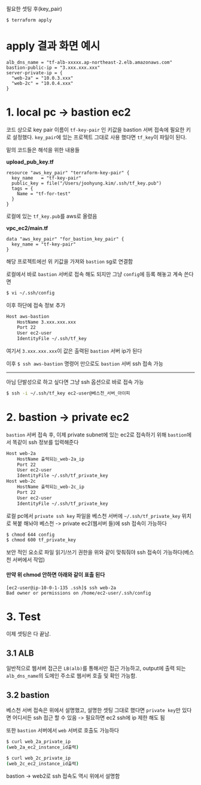 필요한 셋팅 후(key_pair)

```sh
$ terraform apply
```

# apply 결과 화면 예시

```
alb_dns_name = "tf-alb-xxxxx.ap-northeast-2.elb.amazonaws.com"
bastion-public-ip = "3.xxx.xxx.xxx"
server-private-ip = {
  "web-2a" = "10.0.3.xxx"
  "web-2c" = "10.0.4.xxx"
}
```

# 1. local pc -> bastion ec2

코드 상으로 key pair 이름이 `tf-key-pair` 인 키값을 bastion 서버 접속에 필요한 키로 설정했다. `key_pair`에 있는 프로젝트 그대로 사용 했다면 `tf_key`이 파일이 된다.

밑의 코드들은 해석을 위한 내용들

**upload_pub_key.tf**

```
resource "aws_key_pair" "terraform-key-pair" {
  key_name   = "tf-key-pair"
  public_key = file("/Users/joohyung.kim/.ssh/tf_key.pub")
  tags = {
    Name = "tf-for-test"
  }
}
```

로컬에 있는 `tf_key.pub`를 aws로 올렸음

**vpc_ec2/main.tf**

```
data "aws_key_pair" "for_bastion_key_pair" {
  key_name = "tf-key-pair"
}
```

해당 프로젝트에선 위 키값을 가져와 `bastion` sg로 연결함

로컬에서 바로 `bastion` 서버로 접속 해도 되지만 그냥 `config`에 등록 해놓고 계속 쓴다면

```sh
$ vi ~/.ssh/config
```

이후 하단에 접속 정보 추가

```sh
Host aws-bastion
    HostName 3.xxx.xxx.xxx
    Port 22
    User ec2-user
    IdentityFile ~/.ssh/tf_key
```

여기서 `3.xxx.xxx.xxx`이 값은 출력된 `bastion` 서버 ip가 된다

이후 `$ ssh aws-bastion` 명령어 만으로도 `bastion` 서버 ssh 접속 가능

---

아님 단발성으로 하고 싶다면 그냥 ssh 옵션으로 바로 접속 가능

```sh
$ ssh -i ~/.ssh/tf_key ec2-user@베스천_서버_아이피
```

# 2. bastion -> private ec2

`bastion` 서버 접속 후, 이제 private subnet에 있는 ec2로 접속하기 위해 `bastion`에서 똑같이 ssh 정보를 입력해준다

```sh
Host web-2a
    HostName 출력되는_web-2a_ip
    Port 22
    User ec2-user
    IdentityFile ~/.ssh/tf_private_key
Host web-2c
    HostName 출력되는_web-2c_ip
    Port 22
    User ec2-user
    IdentityFile ~/.ssh/tf_private_key
```

로컬 pc에서 `private ssh key` 파일을 베스천 서버에 `~/.ssh/tf_private_key` 위치로 복붙 해놔야 베스천 -> private ec2(웹서버 들)에 ssh 접속이 가능하다

```sh
$ chmod 644 config
$ chmod 600 tf_private_key
```

보안 적인 요소로 파일 읽기/쓰기 권한을 위와 같이 맞춰줘야 ssh 접속이 가능하다(베스천 서버에서 작업)

#### 만약 위 chmod 안하면 아래와 같이 표출 된다

```
[ec2-user@ip-10-0-1-135 .ssh]$ ssh web-2a
Bad owner or permissions on /home/ec2-user/.ssh/config
```

# 3. Test

이제 셋팅은 다 끝남.

## 3.1 ALB

일반적으로 웹서버 접근은 `LB(alb)`를 통해서만 접근 가능하고, output에 출력 되는 `alb_dns_name`의 도메인 주소로 웹서버 호출 및 확인 가능함.

## 3.2 bastion

베스천 서버 접속은 위에서 설명했고, 설명한 셋팅 그대로 했다면 `private key`만 있다면 어디서든 ssh 접근 할 수 있음 -> 필요하면 ec2 ssh에 ip 제한 해도 됨

또한 `bastion` 서버에서 `web` 서버로 호출도 가능하다

```sh
$ curl web_2a_private_ip
(web_2a_ec2_instance_id출력)

$ curl web_2c_private_ip
(web_2c_ec2_instance_id출력)
```

bastion -> web2로 ssh 접속도 역시 위에서 설명함

